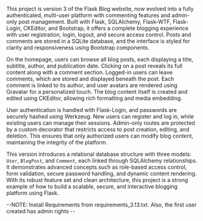 This project is version 3 of the Flask Blog website, now evolved into a fully authenticated, multi-user platform with commenting features and admin-only post management. Built with Flask, SQLAlchemy, Flask-WTF, Flask-Login, CKEditor, and Bootstrap, it offers a complete blogging experience with user registration, login, logout, and secure access control. Posts and comments are stored in a SQLite database, and the interface is styled for clarity and responsiveness using Bootstrap components.

On the homepage, users can browse all blog posts, each displaying a title, subtitle, author, and publication date. Clicking on a post reveals its full content along with a comment section. Logged-in users can leave comments, which are stored and displayed beneath the post. Each comment is linked to its author, and user avatars are rendered using Gravatar for a personalized touch. The blog content itself is created and edited using CKEditor, allowing rich formatting and media embedding.

User authentication is handled with Flask-Login, and passwords are securely hashed using Werkzeug. New users can register and log in, while existing users can manage their sessions. Admin-only routes are protected by a custom decorator that restricts access to post creation, editing, and deletion. This ensures that only authorized users can modify blog content, maintaining the integrity of the platform.

This version introduces a relational database structure with three models: `User`, `BlogPost`, and `Comment`, each linked through SQLAlchemy relationships. It demonstrates advanced concepts such as role-based access control, form validation, secure password handling, and dynamic content rendering. With its robust feature set and clean architecture, this project is a strong example of how to build a scalable, secure, and interactive blogging platform using Flask.

--NOTE: Install Requirements from requirements_3.13.txt. Also, the first user created has admin rights --
